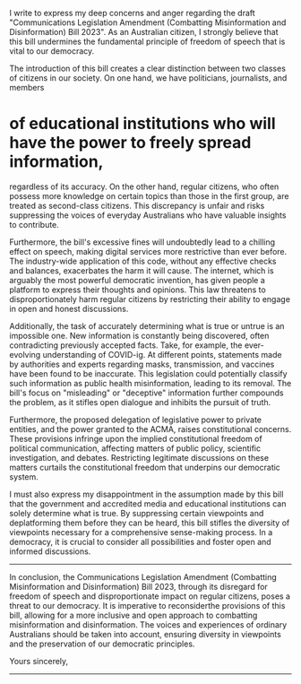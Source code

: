I write to express my deep concerns and anger regarding the draft
"Communications Legislation Amendment (Combatting Misinformation and
Disinformation) Bill 2023". As an Australian citizen, I strongly believe that this bill
undermines the fundamental principle of freedom of speech that is vital to our
democracy.

The introduction of this bill creates a clear distinction between two classes of
citizens in our society. On one hand, we have politicians, journalists, and members
# of educational institutions who will have the power to freely spread information,
regardless of its accuracy. On the other hand, regular citizens, who often possess
more knowledge on certain topics than those in the first group, are treated as
second-class citizens. This discrepancy is unfair and risks suppressing the voices of
everyday Australians who have valuable insights to contribute.

Furthermore, the bill's excessive fines will undoubtedly lead to a chilling effect on
speech, making digital services more restrictive than ever before. The industry-wide
application of this code, without any effective checks and balances, exacerbates the
harm it will cause. The internet, which is arguably the most powerful democratic
invention, has given people a platform to express their thoughts and opinions. This
law threatens to disproportionately harm regular citizens by restricting their ability
to engage in open and honest discussions.

Additionally, the task of accurately determining what is true or untrue is an
impossible one. New information is constantly being discovered, often
contradicting previously accepted facts. Take, for example, the ever-evolving
understanding of COVID-ig. At different points, statements made by authorities
and experts regarding masks, transmission, and vaccines have been found to be
inaccurate. This legislation could potentially classify such information as public
health misinformation, leading to its removal. The bill's focus on "misleading" or
"deceptive" information further compounds the problem, as it stifles open dialogue
and inhibits the pursuit of truth.

Furthermore, the proposed delegation of legislative power to private entities, and
the power granted to the ACMA, raises constitutional concerns. These provisions
infringe upon the implied constitutional freedom of political communication,
affecting matters of public policy, scientific investigation, and debates. Restricting
legitimate discussions on these matters curtails the constitutional freedom that
underpins our democratic system.

I must also express my disappointment in the assumption made by this bill that the
government and accredited media and educational institutions can solely determine
what is true. By suppressing certain viewpoints and deplatforming them before they
can be heard, this bill stifles the diversity of viewpoints necessary for a
comprehensive sense-making process. In a democracy, it is crucial to consider all
possibilities and foster open and informed discussions.


-----

In conclusion, the Communications Legislation Amendment (Combatting
Misinformation and Disinformation) Bill 2023, through its disregard for freedom of
speech and disproportionate impact on regular citizens, poses a threat to our
democracy. It is imperative to reconsiderthe provisions of this bill, allowing for a
more inclusive and open approach to combatting misinformation and
disinformation. The voices and experiences of ordinary Australians should be taken
into account, ensuring diversity in viewpoints and the preservation of our
democratic principles.

Yours sincerely,


-----


